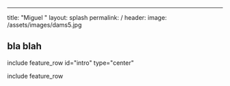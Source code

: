 
---

title: "Miguel "
layout: splash
permalink: /
header:
  image: /assets/images/dams5.jpg

bla blah
---

 include feature_row id="intro" type="center" 

 include feature_row 
